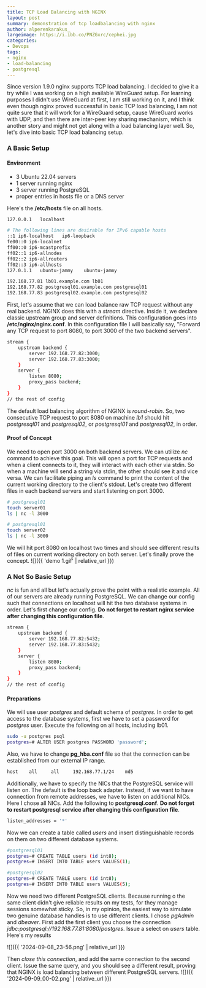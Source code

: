```yaml
---
title: TCP Load Balancing with NGINX
layout: post
summary: demonstration of tcp loadbalancing with nginx
author: alperenkarakus_
largeimage: https://i.ibb.co/PNZGxrc/cephei.jpg
categories:
- Devops
tags:
- nginx
- load-balancing
- postgresql
---
```


Since version 1.9.0 nginx supports TCP load balancing. I decided to give it a try while I was working on a high available WireGuard setup. For learning purposes I didn't use WireGuard at first, I am still working on it, and I think even though nginx proved successful in basic TCP load balancing, I am not quite sure that it will work for a WireGuard setup, cause WireGuard works with UDP, and then there are inter-peer key sharing mechanism, which is another story and might not get along with a load balancing layer well. So, let's dive into basic TCP load balancing setup.
### A Basic Setup
#### Environment
- 3 Ubuntu 22.04 servers
- 1 server running nginx
- 3 server running PostgreSQL
- proper entries in hosts file or a DNS server

Here's the **/etc/hosts** file on all hosts.

```bash
127.0.0.1	localhost

# The following lines are desirable for IPv6 capable hosts
::1	ip6-localhost	ip6-loopback
fe00::0	ip6-localnet
ff00::0	ip6-mcastprefix
ff02::1	ip6-allnodes
ff02::2	ip6-allrouters
ff02::3	ip6-allhosts
127.0.1.1	ubuntu-jammy	ubuntu-jammy

192.168.77.81 lb01.example.com lb01
192.168.77.82 postgresql01.example.com postgresql01
192.168.77.83 postgresql02.example.com postgresql02
```

First, let's assume that we can load balance raw TCP request without any real backend. NGINX does this with a *stream* directive. Inside it, we declare classic upstream group and server definitions. This configuration goes into **/etc/nginx/nginx.conf**. In this configuration file I will basically say, "Forward any TCP request to port 8080, to port 3000 of the two backend servers".

```bash
stream {
	upstream backend {
		server 192.168.77.82:3000;
		server 192.168.77.83:3000;
	}
	server {
		listen 8080;
		proxy_pass backend;
	}
}
// the rest of config
```

The default load balancing algorithm of NGINX is *round-robin*. So, two consecutive TCP request to port 8080 on machine *lb1* should hit *postgresql01* and *postgresql02*, or *postgresql01* and *postgresql02*, in order.
#### Proof of Concept
We need to open port 3000 on both backend servers. We can utilize *nc* command to achieve this goal. This will open a port for TCP requests and when a client connects to it, they will interact with each other via stdin. So when a machine will send a string via stdin, the other should see it and vice versa. We can facilitate piping an *ls* command to print the content of the current working directory to the client's stdout. Let's create two different files in each backend servers and start listening on port 3000.

```bash
# postgresql01
touch server01
ls | nc -l 3000

# postgresql01
touch server02
ls | nc -l 3000
```

We will hit port 8080 on localhost two times and should see different results of files on current working directory on both server. Let's finally prove the concept.
![]({{ 'demo 1.gif' | relative_url }})
### A Not So Basic Setup
*nc* is fun and all but let's actually prove the point with a realistic example. All of our servers are already running PostgreSQL. We can change our config such that connections on localhost will hit the two database systems in order. Let's first change our config. **Do not forget to restart nginx service after changing this configuration file**.
```bash
stream {
	upstream backend {
		server 192.168.77.82:5432;
		server 192.168.77.83:5432;
	}
	server {
		listen 8080;
		proxy_pass backend;
	}
}
// the rest of config
```
#### Preparations
We will use user *postgres* and default schema of *postgres*. In order to get access to the database systems, first we have to set a password for *postgres* user. Execute the following on all hosts, including lb01.
```bash
sudo -u postgres psql
postgres=# ALTER USER postgres PASSWORD 'password';
```
Also, we have to change **pg_hba.conf** file so that the connection can be established from our external IP range. 
```bash
host	all		all		192.168.77.1/24    md5
```
Additionally, we have to specify the NICs that the PostgreSQL service will listen on. The default is the loop back adapter. Instead, if we want to have connection from remote addresses, we have to listen on additional NICs. Here I chose all NICs. Add the following to **postgresql.conf**. **Do not forget to restart postgresql service after changing this configuration file**.
```bash
listen_addresses = '*'
```
Now we can create a table called *users* and insert distinguishable records on them on two different database systems.
```bash
#postgresql01
postgres=# CREATE TABLE users (id int8);
postgres=# INSERT INTO TABLE users VALUES(1);

#postgresql02
postgres=# CREATE TABLE users (id int8);
postgres=# INSERT INTO TABLE users VALUES(5);
```

Now we need two different PostgreSQL clients. Because running o the same client didn't give reliable results on  my tests, for they manage sessions somewhat sticky. So, in my opinion, the easiest way to simulate two genuine database handles is to use different clients. I chose *pgAdmin* and *dbeaver*. First add the first client you choose the connection *jdbc:postgresql://192.168.77.81:8080/postgres*. Issue a select on *users* table. Here's my results

![]({{ '2024-09-08_23-56.png' | relative_url }})

Then *close this connection*, and add the same connection to the second client. Issue the same query, and you should see a different result, proving that NGINX is load balancing between different PostgreSQL servers.
![]({{ '2024-09-09_00-02.png' | relative_url }})
